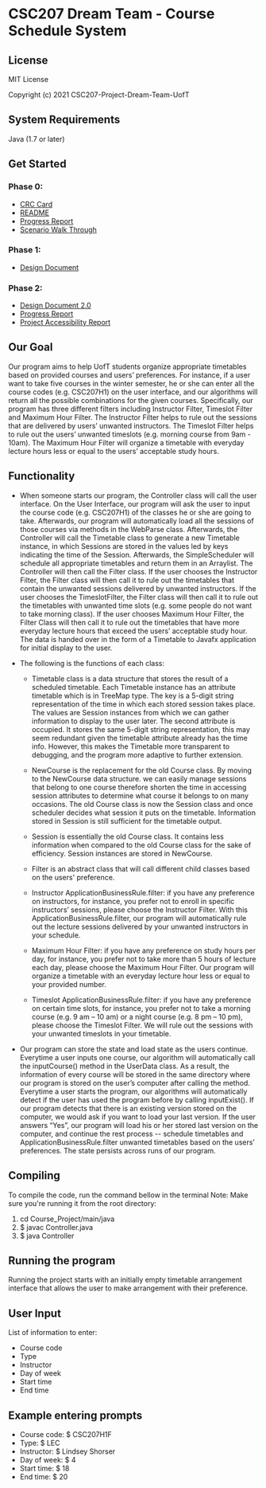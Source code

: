 # CSC207 Dream Team - Course Schedule System

## License

MIT License

Copyright (c) 2021 CSC207-Project-Dream-Team-UofT

## System Requirements

Java (1.7 or later)

## Get Started

### Phase 0:

- [CRC Card](../Phase%200/CRC%20Card)
- [README](../Phase%200/README.md)
- [Progress Report](../Phase%200/Report%20Files%20(.md)/Progress_Report.md)
- [Scenario Walk Through](../Phase%200/Report%20Files%20(.md)/Scenario_Walk_Through.md)

### Phase 1:

- [Design Document](../Phase%201/Design%20Document.md)

### Phase 2:

- [Design Document 2.0](Design_Document_phase_2.md)
- [Progress Report](Progress%20Report.md)
- [Project Accessibility Report](Project%20Accessibility%20Report.md)

## Our Goal

Our program aims to help UofT students organize appropriate timetables based on provided courses and users’ preferences.
For instance, if a user want to take five courses in the winter semester, he or she can enter all the course codes (e.g.
CSC207H1) on the user interface, and our algorithms will return all the possible combinations for the given courses.
Specifically, our program has three different filters including Instructor Filter, Timeslot Filter and Maximum Hour
Filter. The Instructor Filter helps to rule out the sessions that are delivered by users’ unwanted instructors. The
Timeslot Filter helps to rule out the users’ unwanted timeslots (e.g. morning course from 9am - 10am). The Maximum Hour
Filter will organize a timetable with everyday lecture hours less or equal to the users’ acceptable study hours.

## Functionality

- When someone starts our program, the Controller class will call the user interface. On the User Interface, our program
  will ask the user to input the course code (e.g. CSC207H1) of the classes he or she are going to take. Afterwards, our
  program will automatically load all the sessions of those courses via methods in the WebParse class. Afterwards, the
  Controller will call the Timetable class to generate a new Timetable instance, in which Sessions are stored in the
  values led by keys indicating the time of the Session. Afterwards, the SimpleScheduler will schedule all appropriate
  timetables and return them in an Arraylist. The Controller will then call the Filter class. If the user chooses the
  Instructor Filter, the Filter class will then call it to rule out the timetables that contain the unwanted sessions
  delivered by unwanted instructors. If the user chooses the TimeslotFilter, the Filter class will then call it to rule
  out the timetables with unwanted time slots (e.g. some people do not want to take morning class). If the user chooses
  Maximum Hour Filter, the Filter Class will then call it to rule out the timetables that have more everyday lecture
  hours that exceed the users’ acceptable study hour. The data is handed over in the form of a Timetable to Javafx
  application for initial display to the user.


- The following is the functions of each class:
    - Timetable class is a data structure that stores the result of a scheduled timetable. Each Timetable instance has
      an attribute timetable which is in TreeMap type. The key is a 5-digit string representation of the time in which
      each stored session takes place. The values are Session instances from which we can gather information to display
      to the user later. The second attribute is occupied. It stores the same 5-digit string representation, this may
      seem redundant given the timetable attribute already has the time info. However, this makes the Timetable more
      transparent to debugging, and the program more adaptive to further extension.

    - NewCourse is the replacement for the old Course class. By moving to the NewCourse data structure. we can easily
      manage sessions that belong to one course therefore shorten the time in accessing session attributes to determine
      what course it belongs to on many occasions. The old Course class is now the Session class and once scheduler
      decides what session it puts on the timetable. Information stored in Session is still sufficient for the timetable
      output.
    - Session is essentially the old Course class. It contains less information when compared to the old Course class
      for the sake of efficiency. Session instances are stored in NewCourse.
    - Filter is an abstract class that will call different child classes based on the users' preference.
    - Instructor ApplicationBusinessRule.filter: if you have any preference on instructors, for instance, you prefer not
      to enroll in specific instructors’ sessions, please choose the Instructor Filter. With this
      ApplicationBusinessRule.filter, our program will automatically rule out the lecture sessions delivered by your
      unwanted instructors in your schedule.
    - Maximum Hour Filter: if you have any preference on study hours per day, for instance, you prefer not to take more
      than 5 hours of lecture each day, please choose the Maximum Hour Filter. Our program will organize a timetable
      with an everyday lecture hour less or equal to your provided number.
    - Timeslot ApplicationBusinessRule.filter: if you have any preference on certain time slots, for instance, you
      prefer not to take a morning course (e.g. 9 am – 10 am) or a night course (e.g. 8 pm – 10 pm), please choose the
      Timeslot Filter. We will rule out the sessions with your unwanted timeslots in your timetable.


- Our program can store the state and load state as the users continue. Everytime a user inputs one course, our
  algorithm will automatically call the inputCourse() method in the UserData class. As a result, the information of
  every course will be stored in the same directory where our program is stored on the user’s computer after calling the
  method. Everytime a user starts the program, our algorithms will automatically detect if the user has used the program
  before by calling inputExist(). If our program detects that there is an existing version stored on the computer, we
  would ask if you want to load your last version. If the user answers “Yes”, our program will load his or her stored
  last version on the computer, and continue the rest process -- schedule timetables and ApplicationBusinessRule.filter
  unwanted timetables based on the users’ preferences. The state persists across runs of our program.

## Compiling

To compile the code, run the command bellow in the terminal Note: Make sure you're running it from the root directory:

1. cd Course_Project/main/java
2. $ javac Controller.java
3. $ java Controller

## Running the program

Running the project starts with an initially empty timetable arrangement interface that allows the user to make
arrangement with their preference.

## User Input

List of information to enter:

* Course code
* Type
* Instructor
* Day of week
* Start time
* End time

## Example entering prompts

* Course code:  $ CSC207H1F
* Type: $ LEC
* Instructor: $ Lindsey Shorser
* Day of week: $ 4
* Start time: $ 18
* End time: $ 20



